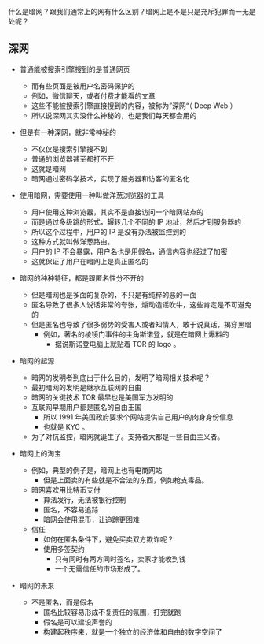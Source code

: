 什么是暗网？跟我们通常上的网有什么区别？暗网上是不是只是充斥犯罪而一无是处呢？

## 深网

- 普通能被搜索引擎搜到的是普通网页
  - 而有些页面是被用户名密码保护的
  - 例如，微信聊天，或者付费才能看的文章
  - 这些不能被搜索引擎直接搜到的内容，被称为”深网“（ Deep Web ）
  - 所以说深网其实没什么神秘的，也是我们每天都会用的

- 但是有一种深网，就非常神秘的
  - 不仅仅是搜索引擎搜不到
  - 普通的浏览器甚至都打不开
  - 这就是暗网
  - 暗网通过密码学技术，实现了服务器和访客的匿名化

- 使用暗网，需要使用一种叫做洋葱浏览器的工具
  - 用户使用这种浏览器，其实不是直接访问一个暗网站点的
  - 而是通过多级跳的形式，辗转几个不同的 IP 地址，然后才到服务器的
  - 所以这个过程中，用户的 IP 是没有办法被监控到的
  - 这种方式就叫做洋葱路由。
  - 用户的 IP 不会暴露，用户名也是用假名，通信内容也经过了加密
  - 这就保证了用户在暗网上是真正匿名的
- 暗网的种种特征，都是跟匿名性分不开的

  - 但是暗网也是多面的复杂的，不只是有纯粹的恶的一面
  - 匿名导致了很多人说话非常的夸张，煽动造谣吹牛，这些肯定是不可避免的
  - 但是匿名也导致了很多弱势的受害人或者知情人，敢于说真话，揭穿黑暗
    - 例如，著名的棱镜门事件的主角斯诺登，就是在暗网上爆料的
      - 据说斯诺登电脑上就贴着 TOR 的 logo 。
- 暗网的起源
  - 暗网的发明者到底出于什么目的，发明了暗网相关技术呢？
  - 最初暗网的发明是继承互联网的自由
  - 暗网的关键技术 TOR 最早也是美国军方发明的
  - 互联网早期用户都是匿名的自由王国
    - 所以 1991 年美国政府要求个网站提供自己用户的肉身身份信息
    - 也就是 KYC 。
  - 为了对抗监控，暗网就诞生了。支持者大都是一些自由主义者。

- 暗网上的淘宝
  - 例如，典型的例子是，暗网上也有电商网站
    - 但是上面卖的有些就是不合法的东西，例如枪支毒品。
  - 暗网喜欢用比特币支付
    - 算法发行，无法被银行控制
    - 匿名，不容易追踪
    - 暗网会使用混币，让追踪更困难
  - 信任
    - 如何在匿名条件下，避免买卖双方欺诈呢？
    - 使用多签契约
      - 只有同时有两方同时签名，卖家才能收到钱
      - 一个无需信任的市场形成了。
- 暗网的未来
  - 不是匿名，而是假名
    - 匿名比较容易形成不复责任的氛围，打完就跑
    - 假名是可以建设声誉的
    - 构建起秩序来，就是一个独立的经济体和自由的数字空间了

